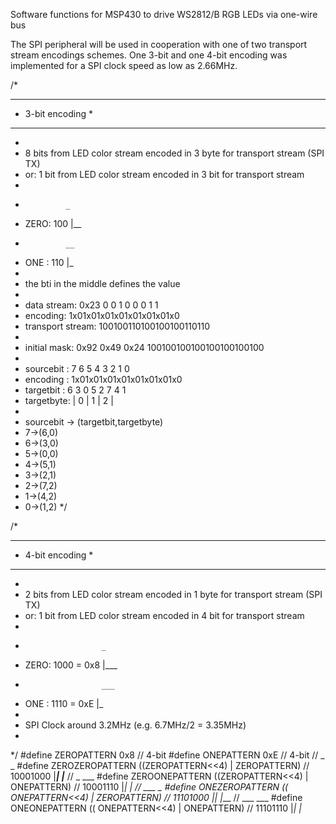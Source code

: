 Software functions for MSP430 to drive WS2812/B RGB LEDs via one-wire bus

The SPI peripheral will be used in cooperation with one of two transport stream encodings schemes.
One 3-bit and one 4-bit encoding was implemented for a SPI clock speed as low as 2.66MHz.

/*
 ******************
 * 3-bit encoding *
 ******************
 *
 * 8 bits from LED color stream encoded in 3 byte for transport stream (SPI TX)
 * or: 1 bit from LED color stream encoded in 3 bit for transport stream
 *
 *				_
 * ZERO: 100	 |__
 *	 	 	 	__
 * ONE : 110	  |_
 *
 * the bti in the middle defines the value
 *
 * data stream: 0x23		 		 0  0  1  0  0  0  1  1
 * encoding:						1x01x01x01x01x01x01x01x0
 * transport stream:				100100110100100100110110
 *
 * initial mask: 0x92 0x49 0x24		100100100100100100100100
 *
 * sourcebit :						 7  6  5  4  3  2  1  0
 * encoding  :						1x01x01x01x01x01x01x01x0
 * targetbit :						 6  3  0  5  2  7  4  1
 * targetbyte:						|   0   |   1   |   2   |
 *
 * sourcebit -> (targetbit,targetbyte)
 * 7->(6,0)
 * 6->(3,0)
 * 5->(0,0)
 * 4->(5,1)
 * 3->(2,1)
 * 2->(7,2)
 * 1->(4,2)
 * 0->(1,2)
 */


/*
 ******************
 * 4-bit encoding *
 ******************
 *
 * 2 bits from LED color stream encoded in 1 byte for transport stream (SPI TX)
 * or: 1 bit from LED color stream encoded in 4 bit for transport stream
 *
 * 						_
 * ZERO: 1000 = 0x8		 |___
 *	 	 	 	 	 	___
 * ONE : 1110 = 0xE		   |_
 *
 * SPI Clock around 3.2MHz (e.g. 6.7MHz/2 = 3.35MHz)
 *
 */
#define ZEROPATTERN		0x8	// 4-bit
#define ONEPATTERN		0xE	// 4-bit
															//			_     _
#define ZEROZEROPATTERN ((ZEROPATTERN<<4) | ZEROPATTERN)	// 10001000  |___| |___
															//			_     ___
#define ZEROONEPATTERN  ((ZEROPATTERN<<4) |  ONEPATTERN)	// 10001110  |___|   |_
															//			___   _
#define ONEZEROPATTERN  (( ONEPATTERN<<4) | ZEROPATTERN)	// 11101000    |_| |___
															//			___   ___
#define ONEONEPATTERN   (( ONEPATTERN<<4) |  ONEPATTERN)	// 11101110    |_|   |_
